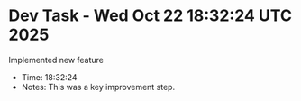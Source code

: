 # Dev Task - Wed Oct 22 18:32:24 UTC 2025
Implemented new feature
- Time: 18:32:24
- Notes: This was a key improvement step.
